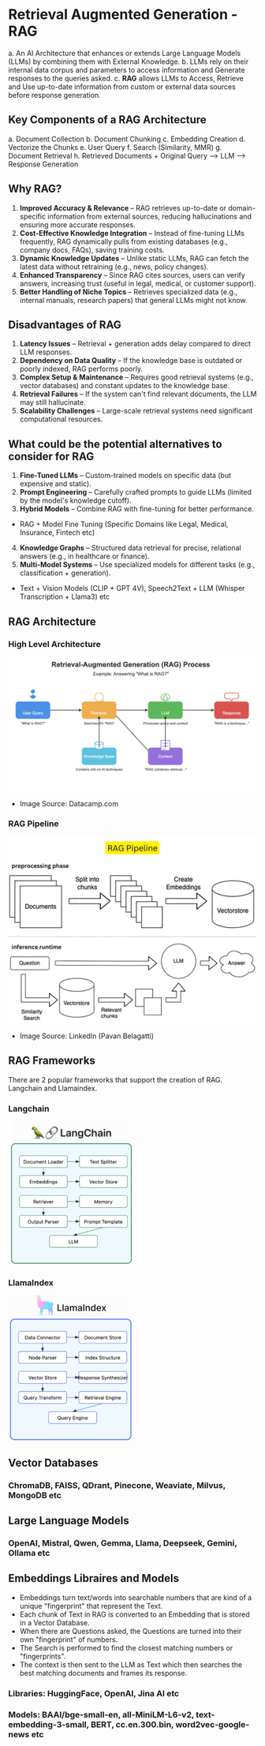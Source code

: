 # Retrieval Augmented Generation - RAG

a. An AI Architecture that enhances or extends Large Language Models (LLMs) by combining them with External Knowledge.
b. LLMs rely on their internal data corpus and parameters to access information and Generate responses to the queries asked.
c. **RAG** allows LLMs to Access, Retrieve and Use up-to-date information from custom or external data sources before response generation.

## Key Components of a RAG Architecture

a. Document Collection
b. Document Chunking
c. Embedding Creation
d. Vectorize the Chunks
e. User Query
f. Search (Similarity, MMR)
g. Document Retrieval
h. Retrieved Documents + Original Query --> LLM --> Response Generation

## Why RAG?

1. **Improved Accuracy & Relevance** – RAG retrieves up-to-date or domain-specific information from external sources, reducing hallucinations and ensuring more accurate responses.
2. **Cost-Effective Knowledge Integration** – Instead of fine-tuning LLMs frequently, RAG dynamically pulls from existing databases (e.g., company docs, FAQs), saving training costs.
3. **Dynamic Knowledge Updates** – Unlike static LLMs, RAG can fetch the latest data without retraining (e.g., news, policy changes).
4. **Enhanced Transparency** – Since RAG cites sources, users can verify answers, increasing trust (useful in legal, medical, or customer support).
5. **Better Handling of Niche Topics** – Retrieves specialized data (e.g., internal manuals, research papers) that general LLMs might not know.

## Disadvantages of RAG

1. **Latency Issues** – Retrieval + generation adds delay compared to direct LLM responses.
2. **Dependency on Data Quality** – If the knowledge base is outdated or poorly indexed, RAG performs poorly.
3. **Complex Setup & Maintenance** – Requires good retrieval systems (e.g., vector databases) and constant updates to the knowledge base.
4. **Retrieval Failures** – If the system can't find relevant documents, the LLM may still hallucinate.
5. **Scalability Challenges** – Large-scale retrieval systems need significant computational resources.

## What could be the potential alternatives to consider for RAG

1. **Fine-Tuned LLMs** – Custom-trained models on specific data (but expensive and static).
2. **Prompt Engineering** – Carefully crafted prompts to guide LLMs (limited by the model's knowledge cutoff).
3. **Hybrid Models** – Combine RAG with fine-tuning for better performance.

- RAG + Model Fine Tuning (Specific Domains like Legal, Medical, Insurance, Fintech etc)

4. **Knowledge Graphs** – Structured data retrieval for precise, relational answers (e.g., in healthcare or finance).
5. **Multi-Model Systems** – Use specialized models for different tasks (e.g., classification + generation).

- Text + Vision Models (CLIP + GPT 4V), Speech2Text + LLM (Whisper Transcription + Llama3) etc

## RAG Architecture

### High Level Architecture

![RAG Architecture High Level](images/WhatIsRAG.png)

- Image Source: Datacamp.com

### RAG Pipeline

![RAG Architecture High Level](images/RAGPipeline.jpg)

- Image Source: LinkedIn (Pavan Belagatti)

## RAG Frameworks

There are 2 popular frameworks that support the creation of RAG. Langchain and Llamaindex.

### Langchain

![RAG Architecture High Level](images/Langchain.png)

### LlamaIndex

![RAG Architecture High Level](images/Llamaindex.png)

## Vector Databases

### ChromaDB, FAISS, QDrant, Pinecone, Weaviate, Milvus, MongoDB etc

## Large Language Models

### OpenAI, Mistral, Qwen, Gemma, Llama, Deepseek, Gemini, Ollama etc

## Embeddings Libraires and Models

- Embeddings turn text/words into searchable numbers that are kind of a unique "fingerprint" that represent the Text.
- Each chunk of Text in RAG is converted to an Embedding that is stored in a Vector Database.
- When there are Questions asked, the Questions are turned into their own "fingerprint" of numbers.
- The Search is performed to find the closest matching numbers or "fingerprints".
- The context is then sent to the LLM as Text which then searches the best matching documents and frames its response.

### Libraries: HuggingFace, OpenAI, Jina AI etc

### Models: BAAI/bge-small-en, all-MiniLM-L6-v2, text-embedding-3-small, BERT, cc.en.300.bin, word2vec-google-news etc
